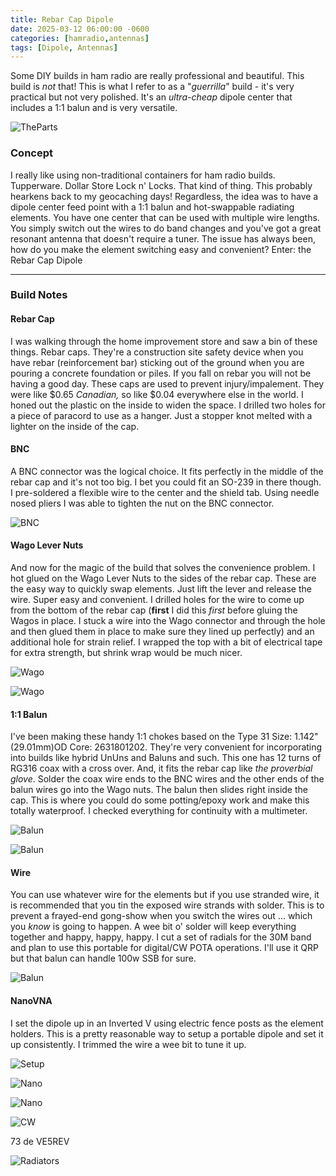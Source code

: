 ```yaml
---
title: Rebar Cap Dipole
date: 2025-03-12 06:00:00 -0600
categories: [hamradio,antennas]
tags: [Dipole, Antennas]
---
```


Some DIY builds in ham radio are really professional and beautiful. This build is *not* that! This is what I refer to as a "*guerrilla*" build - it's very practical but not very polished. It's an *ultra-cheap* dipole center that includes a 1:1 balun and is very versatile.

![TheParts](/assets/Rebar/Rebar01.webp)

### Concept
I really like using non-traditional containers for ham radio builds. Tupperware. Dollar Store Lock n' Locks. That kind of thing. This probably hearkens back to my geocaching days! Regardless, the idea was to have a dipole center feed point with a 1:1 balun and hot-swappable radiating elements. You have one center that can be used with multiple wire lengths. You simply switch out the wires to do band changes and you've got a great resonant antenna that doesn't require a tuner. The issue has always been, how do you make the element switching easy and convenient? Enter: the Rebar Cap Dipole

----- 

### Build Notes

#### Rebar Cap

I was walking through the home improvement store and saw a bin of these things. Rebar caps. They're a construction site safety device when you have rebar (reinforcement bar) sticking out of the ground when you are pouring a concrete foundation or piles. If you fall on rebar you will not be having a good day. These caps are used to prevent injury/impalement. They were like $0.65 *Canadian,* so like $0.04 everywhere else in the world. I honed out the plastic on the inside to widen the space. I drilled two holes for a piece of paracord to use as a hanger. Just a stopper knot melted with a lighter on the inside of the cap.

#### BNC

A BNC connector was the logical choice. It fits perfectly in the middle of the rebar cap and it's not too big. I bet you could fit an SO-239 in there though. I pre-soldered a flexible wire to the center and the shield tab. Using needle nosed pliers I was able to tighten the nut on the BNC connector. 

![BNC](/assets/Rebar/Rebar02.webp)

#### Wago Lever Nuts

And now for the magic of the build that solves the convenience problem. I hot glued on the Wago Lever Nuts to the sides of the rebar cap. These are the easy way to quickly swap elements. Just lift the lever and release the wire. Super easy and convenient. I drilled holes for the wire to come up from the bottom of the rebar cap (**first** I did this *first* before gluing the Wagos in place. I stuck a wire into the Wago connector and through the hole and then glued them in place to make sure they lined up perfectly) and an additional hole for strain relief. I wrapped the top with a bit of electrical tape for extra strength, but shrink wrap would be much nicer.

![Wago](/assets/Rebar/Rebar03.webp)

![Wago](/assets/Rebar/Rebar05.webp)

#### 1:1 Balun

I've been making these handy 1:1 chokes based on the Type 31 Size: 1.142" (29.01mm)OD Core: 2631801202. They're very convenient for incorporating into builds like hybrid UnUns and Baluns and such. This one has 12 turns of RG316 coax with a cross over. And, it fits the rebar cap like *the proverbial glove*. Solder the coax wire ends to the BNC wires and the other ends of the balun wires go into the Wago nuts. The balun then slides right inside the cap. This is where you could do some potting/epoxy work and make this totally waterproof. I checked everything for continuity with a multimeter.

![Balun](/assets/Rebar/Rebar04.webp)

![Balun](/assets/Rebar/Rebar04b.webp)

#### Wire

You can use whatever wire for the elements but if you use stranded wire, it is recommended that you tin the exposed wire strands with solder. This is to prevent a frayed-end gong-show when you switch the wires out ... which you *know* is going to happen. A wee bit o' solder will keep everything together and happy, happy, happy. I cut a set of radials for the 30M band and plan to use this portable for digital/CW POTA operations. I'll use it QRP but that balun can handle 100w SSB for sure. 

![Balun](/assets/Rebar/Rebar06.webp)

#### NanoVNA

I set the dipole up in an Inverted V using electric fence posts as the element holders. This is a pretty reasonable way to setup a portable dipole and set it up consistently. I trimmed the wire a wee bit to tune it up.

![Setup](/assets/Rebar/Rebar10.webp)

![Nano](/assets/Rebar/Rebar08.webp)

![Nano](/assets/Rebar/Rebar09.webp)

![CW](/assets/Rebar/Rebar11.webp)


73 de VE5REV

![Radiators](/assets/Rebar/Rebar07.webp)
